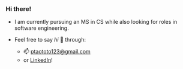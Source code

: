 ### Hi there!

- I am currently pursuing an MS in CS while also looking for roles in software engineering.

- Feel free to say *hi* 👋 through:
    - 📫 ptaototo123@gmail.com
    - or [LinkedIn]( https://www.linkedin.com/in/pesi-taototo/)!



<!--
**PE5I/PE5I** is a ✨ _special_ ✨ repository because its `README.md` (this file) appears on your GitHub profile.

Here are some ideas to get you started:

- 🔭 I’m currently working on ...
- 🌱 I’m currently learning ...
- 👯 I’m looking to collaborate on ...
- 🤔 I’m looking for help with ...
- 💬 Ask me about ...
- 📫 How to reach me: ...
- 😄 Pronouns: ...
- ⚡ Fun fact: ...
-->
